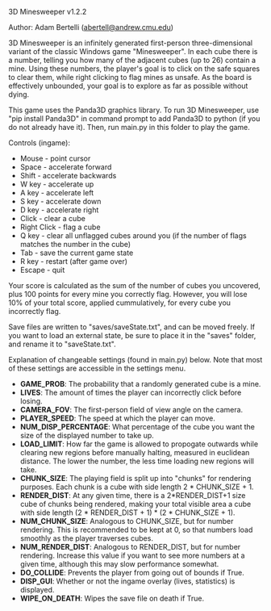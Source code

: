 3D Minesweeper v1.2.2

Author: Adam Bertelli (abertell@andrew.cmu.edu)

3D Minesweeper is an infinitely generated first-person three-dimensional variant of the classic Windows game "Minesweeper". In each cube there is a number, telling you how many of the adjacent cubes (up to 26) contain a mine. Using these numbers, the player's goal is to click on the safe squares to clear them, while right clicking to flag mines as unsafe. As the board is effectively unbounded, your goal is to explore as far as possible without dying.

This game uses the Panda3D graphics library. To run 3D Minesweeper, use "pip install Panda3D" in command prompt to add Panda3D to python (if you do not already have it). Then, run main.py in this folder to play the game.

Controls (ingame):
+ Mouse - point cursor
+ Space - accelerate forward
+ Shift - accelerate backwards
+ W key - accelerate up
+ A key - accelerate left
+ S key - accelerate down
+ D key - accelerate right
+ Click - clear a cube
+ Right Click - flag a cube
+ Q key - clear all unflagged cubes around you (if the number of flags matches the number in the cube)
+ Tab - save the current game state
+ R key - restart (after game over)
+ Escape - quit

Your score is calculated as the sum of the number of cubes you uncovered, plus 100 points for every mine you correctly flag. However, you will lose 10% of your total score, applied cummulatively, for every cube you incorrectly flag.

Save files are written to "saves/saveState.txt", and can be moved freely. If you want to load an external state, be sure to place it in the "saves" folder, and rename it to "saveState.txt".

Explanation of changeable settings (found in main.py) below. Note that most of these settings are accessible in the settings menu.

+ __GAME_PROB__: The probability that a randomly generated cube is a mine.
+ __LIVES__: The amount of times the player can incorrectly click before losing.
+ __CAMERA_FOV__: The first-person field of view angle on the camera.
+ __PLAYER_SPEED__: The speed at which the player can move.
+ __NUM_DISP_PERCENTAGE__: What percentage of the cube you want the size of the displayed number to take up.
+ __LOAD_LIMIT__: How far the game is allowed to propogate outwards while clearing new regions before manually halting, measured in euclidean distance. The lower the number, the less time loading new regions will take.
+ __CHUNK_SIZE__: The playing field is split up into "chunks" for rendering purposes. Each chunk is a cube with side length 2 * CHUNK_SIZE + 1.
+ __RENDER_DIST__: At any given time, there is a 2\*RENDER_DIST+1 size cube of chunks being rendered, making your total visible area a cube with side length (2 * RENDER_DIST + 1) * (2 * CHUNK_SIZE + 1).
+ __NUM_CHUNK_SIZE__: Analogous to CHUNK_SIZE, but for number rendering. This is recommended to be kept at 0, so that numbers load smoothly as the player traverses cubes.
+ __NUM_RENDER_DIST__: Analogous to RENDER_DIST, but for number rendering. Increase this value if you want to see more numbers at a given time, although this may slow performance somewhat.
+ __DO_COLLIDE__: Prevents the player from going out of bounds if True.
+ __DISP_GUI__: Whether or not the ingame overlay (lives, statistics) is displayed.
+ __WIPE_ON_DEATH__: Wipes the save file on death if True.
